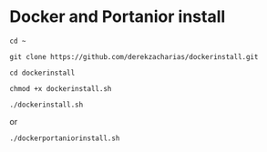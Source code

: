 # Docker and Portanior install

```
cd ~
```

```
git clone https://github.com/derekzacharias/dockerinstall.git
```

```
cd dockerinstall
```

```
chmod +x dockerinstall.sh
```

```
./dockerinstall.sh
```

or

```
./dockerportaniorinstall.sh
```
